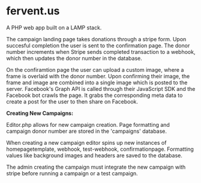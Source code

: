 # fervent.us

A PHP web app built on a LAMP stack.  

The campaign landing page takes donations through a stripe form. Upon succesful completion the user is sent to the confirmation page. The donor number increments when Stripe sends completed transaction to a webhook, which then updates the donor number in the database.  

On the confiramtion page the user can upload a custom image, where a frame is overlaid with the donor number.  Upon confirming their image, the frame and image are combined into a single image which is posted to the server. Facebook's Graph API is called through their JavaScript SDK and the Facebook bot crawls the page. It grabs the corresponding meta data to create a post for the user to then share on Facebook.

<strong>Creating New Campaigns: </strong>

Editor.php allows for new campaign creation.  Page formatting and campaign donor number are stored in the 'campaigns' database. 

When creating a new campaign editor spins up new instances of homepagetemplate, webhook, test-webhook, confirmationpage. Formatting values like background images and headers are saved to the database. 

The admin creating the campaign must integrate the new campaign with stripe before running a campaign or a test campaign. 




